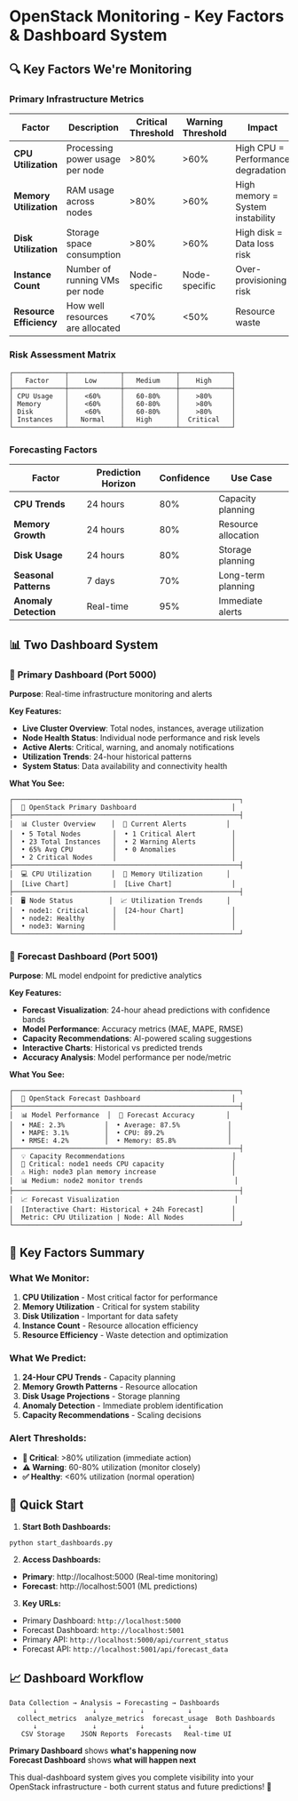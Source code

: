 # OpenStack Monitoring - Key Factors & Dashboard System

## 🔍 **Key Factors We're Monitoring**

### **Primary Infrastructure Metrics**

| Factor | Description | Critical Threshold | Warning Threshold | Impact |
|--------|-------------|-------------------|-------------------|---------|
| **CPU Utilization** | Processing power usage per node | >80% | >60% | High CPU = Performance degradation |
| **Memory Utilization** | RAM usage across nodes | >80% | >60% | High memory = System instability |
| **Disk Utilization** | Storage space consumption | >80% | >60% | High disk = Data loss risk |
| **Instance Count** | Number of running VMs per node | Node-specific | Node-specific | Over-provisioning risk |
| **Resource Efficiency** | How well resources are allocated | <70% | <50% | Resource waste |

### **Risk Assessment Matrix**

```
┌─────────────┬─────────────┬─────────────┬─────────────┐
│   Factor    │    Low      │   Medium    │    High     │
├─────────────┼─────────────┼─────────────┼─────────────┤
│ CPU Usage   │    <60%     │   60-80%    │    >80%     │
│ Memory      │    <60%     │   60-80%    │    >80%     │
│ Disk        │    <60%     │   60-80%    │    >80%     │
│ Instances   │   Normal    │   High      │  Critical   │
└─────────────┴─────────────┴─────────────┴─────────────┘
```

### **Forecasting Factors**

| Factor | Prediction Horizon | Confidence | Use Case |
|--------|-------------------|------------|----------|
| **CPU Trends** | 24 hours | 80% | Capacity planning |
| **Memory Growth** | 24 hours | 80% | Resource allocation |
| **Disk Usage** | 24 hours | 80% | Storage planning |
| **Seasonal Patterns** | 7 days | 70% | Long-term planning |
| **Anomaly Detection** | Real-time | 95% | Immediate alerts |

## 📊 **Two Dashboard System**

### 🚀 **Primary Dashboard** (Port 5000)
**Purpose**: Real-time infrastructure monitoring and alerts

**Key Features:**
- **Live Cluster Overview**: Total nodes, instances, average utilization
- **Node Health Status**: Individual node performance and risk levels
- **Active Alerts**: Critical, warning, and anomaly notifications
- **Utilization Trends**: 24-hour historical patterns
- **System Status**: Data availability and connectivity health

**What You See:**
```
┌─────────────────────────────────────────────────────────┐
│  🚀 OpenStack Primary Dashboard                        │
├─────────────────────────────────────────────────────────┤
│  📊 Cluster Overview    │  🚨 Current Alerts          │
│  • 5 Total Nodes        │  • 1 Critical Alert         │
│  • 23 Total Instances   │  • 2 Warning Alerts         │
│  • 65% Avg CPU          │  • 0 Anomalies              │
│  • 2 Critical Nodes     │                             │
├─────────────────────────────────────────────────────────┤
│  💻 CPU Utilization     │  🧠 Memory Utilization      │
│  [Live Chart]           │  [Live Chart]               │
├─────────────────────────────────────────────────────────┤
│  🖥️ Node Status         │  📈 Utilization Trends      │
│  • node1: Critical      │  [24-hour Chart]            │
│  • node2: Healthy       │                             │
│  • node3: Warning       │                             │
└─────────────────────────────────────────────────────────┘
```

### 🔮 **Forecast Dashboard** (Port 5001)
**Purpose**: ML model endpoint for predictive analytics

**Key Features:**
- **Forecast Visualization**: 24-hour ahead predictions with confidence bands
- **Model Performance**: Accuracy metrics (MAE, MAPE, RMSE)
- **Capacity Recommendations**: AI-powered scaling suggestions
- **Interactive Charts**: Historical vs predicted trends
- **Accuracy Analysis**: Model performance per node/metric

**What You See:**
```
┌─────────────────────────────────────────────────────────┐
│  🔮 OpenStack Forecast Dashboard                       │
├─────────────────────────────────────────────────────────┤
│  📊 Model Performance  │  🎯 Forecast Accuracy        │
│  • MAE: 2.3%          │  • Average: 87.5%            │
│  • MAPE: 3.1%         │  • CPU: 89.2%                │
│  • RMSE: 4.2%         │  • Memory: 85.8%             │
├─────────────────────────────────────────────────────────┤
│  💡 Capacity Recommendations                           │
│  🚨 Critical: node1 needs CPU capacity                 │
│  ⚠️ High: node3 plan memory increase                   │
│  📊 Medium: node2 monitor trends                       │
├─────────────────────────────────────────────────────────┤
│  📈 Forecast Visualization                             │
│  [Interactive Chart: Historical + 24h Forecast]       │
│  Metric: CPU Utilization | Node: All Nodes            │
└─────────────────────────────────────────────────────────┘
```

## 🎯 **Key Factors Summary**

### **What We Monitor:**
1. **CPU Utilization** - Most critical factor for performance
2. **Memory Utilization** - Critical for system stability  
3. **Disk Utilization** - Important for data safety
4. **Instance Count** - Resource allocation efficiency
5. **Resource Efficiency** - Waste detection and optimization

### **What We Predict:**
1. **24-Hour CPU Trends** - Capacity planning
2. **Memory Growth Patterns** - Resource allocation
3. **Disk Usage Projections** - Storage planning
4. **Anomaly Detection** - Immediate problem identification
5. **Capacity Recommendations** - Scaling decisions

### **Alert Thresholds:**
- **🚨 Critical**: >80% utilization (immediate action)
- **⚠️ Warning**: 60-80% utilization (monitor closely)
- **✅ Healthy**: <60% utilization (normal operation)

## 🚀 **Quick Start**

1. **Start Both Dashboards:**
```bash
python start_dashboards.py
```

2. **Access Dashboards:**
- **Primary**: http://localhost:5000 (Real-time monitoring)
- **Forecast**: http://localhost:5001 (ML predictions)

3. **Key URLs:**
- Primary Dashboard: `http://localhost:5000`
- Forecast Dashboard: `http://localhost:5001`
- Primary API: `http://localhost:5000/api/current_status`
- Forecast API: `http://localhost:5001/api/forecast_data`

## 📈 **Dashboard Workflow**

```
Data Collection → Analysis → Forecasting → Dashboards
      ↓              ↓           ↓           ↓
  collect_metrics  analyze_metrics  forecast_usage  Both Dashboards
      ↓              ↓           ↓           ↓
   CSV Storage    JSON Reports  Forecasts   Real-time UI
```

**Primary Dashboard** shows **what's happening now**  
**Forecast Dashboard** shows **what will happen next**

This dual-dashboard system gives you complete visibility into your OpenStack infrastructure - both current status and future predictions! 🚀
